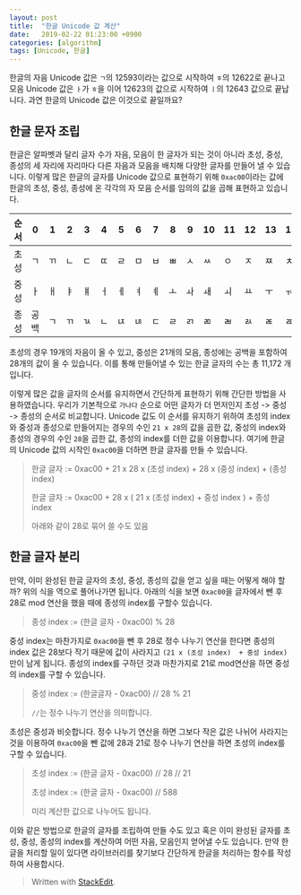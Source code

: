```yaml
---
layout: post
title:  "한글 Unicode 값 계산"
date:   2019-02-22 01:23:00 +0900
categories: [algorithm]
tags: [Unicode, 한글]
---
```



한글의 자음 Unicode 값은 `ㄱ`의 12593이라는 값으로 시작하여 `ㅎ`의 12622로 끝나고 모음 Unicode 값은
 `ㅏ`가 `ㅎ`을 이어 12623의 값으로 시작하여 `ㅣ`의 12643 값으로 끝납니다. 과연 한글의 Unicode 값은
 이것으로 끝일까요?

## 한글 문자 조립

한글은 알파벳과 달리 글자 수가 자음, 모음이 한 글자가 되는 것이 아니라 초성, 중성, 종성의 세 자리에 자리마다
다른 자음과 모음을 배치해 다양한 글자를 만들어 낼 수 있습니다.
이렇게 많은 한글의 글자를 Unicode 값으로 표현하기 위해 `0xac00`이라는 값에 한글의 초성, 중성,
종성에 온 각각의 자 모음 순서를 임의의 값을 곱해 표현하고 있습니다.

| 순서 | 0  | 1 | 2  | 3 | 4 | 5 | 6 | 7 | 8 | 9 | 10 | 11 | 12 | 13 | 14 | 15 | 16 | 17 | 18 | 19 | 20 | 21 | 22 | 23 | 24 | 25 | 26 | 27 |
|-----|----|---|----|---|--|--|--|--|--|--|--|--|--|--|--|--|--|--|--|--|--|--|--|--|--|--|--|--|
| 초성 | ㄱ  | ㄲ | ㄴ | ㄷ | ㄸ | ㄹ | ㅁ | ㅂ | ㅃ | ㅅ | ㅆ | ㅇ | ㅈ | ㅉ | ㅊ | ㅋ | ㅌ | ㅍ | ㅎ |
| 중성 | ㅏ  | ㅐ | ㅑ | ㅒ | ㅓ | ㅔ | ㅕ | ㅖ | ㅗ | ㅘ | ㅙ | ㅚ | ㅛ | ㅜ | ㅝ | ㅞ | ㅟ | ㅠ | ㅡ | ㅢ | ㅣ |
| 종성 | 공백 | ㄱ | ㄲ | ㄳ | ㄴ | ㄵ | ㄶ | ㄷ | ㄹ | ㄺ | ㄻ | ㄼ | ㄽ | ㄾ | ㄿ | ㅀ | ㅁ | ㅂ | ㅄ | ㅅ | ㅆ | ㅇ | ㅈ | ㅊ | ㅋ | ㅌ | ㅍ | ㅎ |

초성의 경우 19개의 자음이 올 수 있고, 중성은 21개의 모음, 종성에는 공백을 포함하여 28개의 값이 올 수 있습니다.
이를 통해 만들어낼 수 있는 한글 글자의 수는 총 11,172 개입니다.

이렇게 많은 값을 글자의 순서를 유지하면서 간단하게 표현하기 위해 간단한 방법을 사용하였습니다. 우리가 기본적으로
`가나다` 순으로 어떤 글자가 더 먼저인지 초성 -> 중성 -> 종성의 순서로 비교합니다. Unicode 값도 이 순서를
 유지하기 위하여 초성의 index와 중성과 종성으로 만들어지는 경우의 수인 `21 x 28`의 값을 곱한 값, 중성의
  index와 종성의 경우의 수인 `28`을 곱한 값, 종성의 index를 더한 값을 이용합니다. 여기에 한글의 Unicode
  값의 시작인 `0xac00`을 더하면 한글 글자를 만들 수 있습니다.

> 한글 글자 := 0xac00 + 21 x 28 x (초성 index) + 28 x (중성 index) + (종성 index)
>
> 한글 글자 := 0xac00 + 28 x ( 21 x (초성 index)  + 중성 index ) + 종성 index
>
> 아래와 같이 28로 묶어 쓸 수도 있음

## 한글 글자 분리

만약, 이미 완성된 한글 글자의 초성, 중성, 종성의 값을 얻고 싶을 때는 어떻게 해야 할까?
위의 식을 역으로 풀어나가면 됩니다. 아래의 식을 보면 `0xac00`을 글자에서 뺀 후 28로 mod 연산을 했을 때에
종성의 index를 구할수 있습니다.

> 종성 index := (한글 글자 - 0xac00) % 28

중성 index는 마찬가지로 `0xac00`을 뺀 후 28로 정수 나누기 연산을 한다면 종성의 index 값은 28보다 작기
때문에 값이 사라지고 `(21 x (초성 index)  + 중성 index)`만이 남게 됩니다. 종성의 index를 구하던 것과
마찬가지로 21로 mod연산을 하면 중성의 index를 구할 수 있습니다.

> 중성 index := (한글글자 - 0xac00) // 28 % 21
>
> `//`는 정수 나누기 연산을 의미합니다.

초성은 중성과 비슷합니다. 정수 나누기 연산을 하면 그보다 작은 값은 나뉘어 사라지는 것을 이용하여 `0xac00`을 뺀
값에 28과 21로 정수 나누기 연산을 하면 초성의 index를 구할 수 있습니다.

> 초성 index := (한글 글자 - 0xac00) // 28 // 21
>
> 초성 index := (한글 글자 - 0xac00) // 588
>
> 미리 계산한 값으로 나누어도 됩니다.

이와 같은 방법으로 한글의 글자를 조립하여 만들 수도 있고 혹은 이미 완성된 글자를 초성, 중성, 종성의 index를
계산하여 어떤 자음, 모음인지 얻어낼 수도 있습니다. 만약 한글을 처리할 일이 있다면 라이브러리를 찾기보다
간단하게 한글을 처리하는 함수를 작성하여 사용합시다.

> Written with [StackEdit](https://stackedit.io/).
